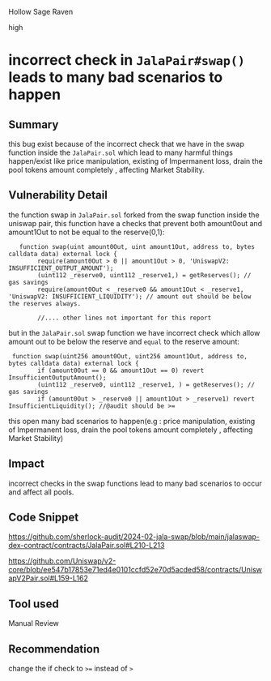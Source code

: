 Hollow Sage Raven

high

# incorrect check in `JalaPair#swap()` leads to many bad scenarios to happen

## Summary
this bug exist because of the incorrect check that we have in the swap function inside the `JalaPair.sol` which lead to many harmful things happen/exist like price manipulation, existing of Impermanent loss, drain the pool tokens amount completely , affecting Market Stability.

## Vulnerability Detail
the function swap in `JalaPair.sol` forked from the swap function inside the uniswap pair, this function have a checks that prevent both amount0out and amount1Out to not be equal to the reserve(0,1):

```solidity 
   function swap(uint amount0Out, uint amount1Out, address to, bytes calldata data) external lock {
        require(amount0Out > 0 || amount1Out > 0, 'UniswapV2: INSUFFICIENT_OUTPUT_AMOUNT');
        (uint112 _reserve0, uint112 _reserve1,) = getReserves(); // gas savings
        require(amount0Out < _reserve0 && amount1Out < _reserve1, 'UniswapV2: INSUFFICIENT_LIQUIDITY'); // amount out should be below the reserves always.
        
        //.... other lines not important for this report

```

but in the `JalaPair.sol` swap function we have incorrect check which allow amount out to be  below the reserve and `equal` to the reserve amount:

```solidity
 function swap(uint256 amount0Out, uint256 amount1Out, address to, bytes calldata data) external lock {
        if (amount0Out == 0 && amount1Out == 0) revert InsufficientOutputAmount();
        (uint112 _reserve0, uint112 _reserve1, ) = getReserves(); // gas savings
        if (amount0Out > _reserve0 || amount1Out > _reserve1) revert InsufficientLiquidity(); //@audit should be >=

```
this open many bad scenarios to happen(e.g : price manipulation, existing of Impermanent loss, drain the pool tokens amount completely , affecting Market Stability) 

## Impact
incorrect checks in the swap functions lead to many bad scenarios to occur and affect all pools.

## Code Snippet
https://github.com/sherlock-audit/2024-02-jala-swap/blob/main/jalaswap-dex-contract/contracts/JalaPair.sol#L210-L213

https://github.com/Uniswap/v2-core/blob/ee547b17853e71ed4e0101ccfd52e70d5acded58/contracts/UniswapV2Pair.sol#L159-L162
## Tool used

Manual Review

## Recommendation
change the if check to `>=` instead of  `>` 
